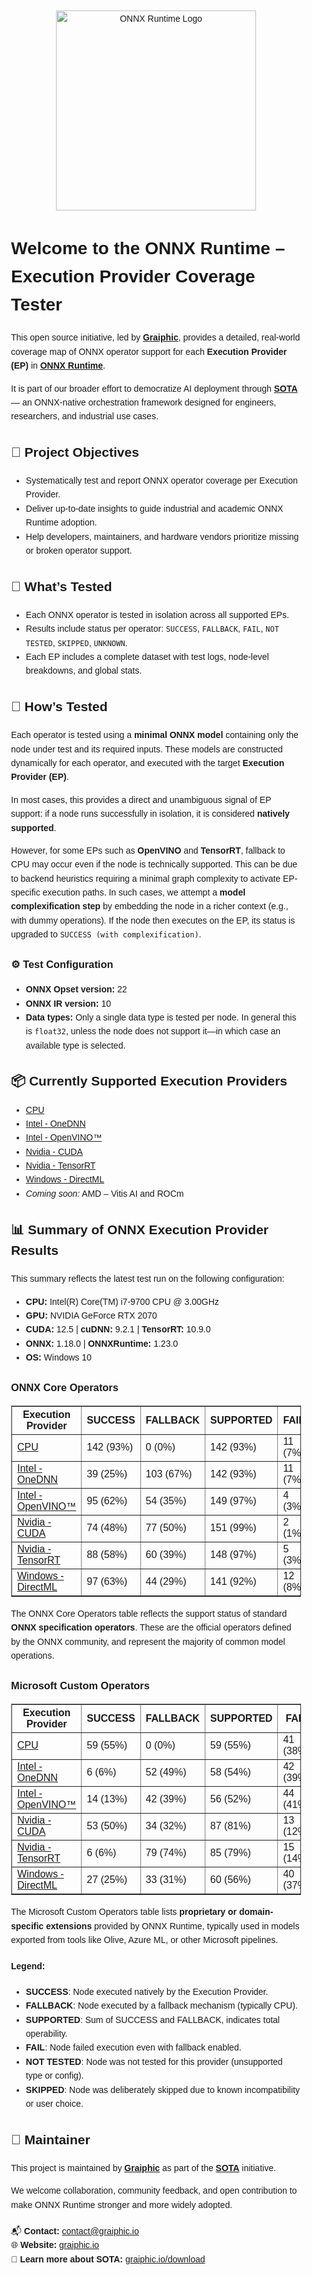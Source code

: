 <div style="font-family:Arial, sans-serif; line-height:1.6; max-width:900px; margin:auto; padding:20px;">

<p align="center">
  <img src="https://github.com/microsoft/onnxruntime/raw/main/docs/images/ONNX_Runtime_logo_dark.png" alt="ONNX Runtime Logo" width="320"/>
</p>

<h1>Welcome to the ONNX Runtime – Execution Provider Coverage Tester</h1>

<p>
  This open source initiative, led by <strong><a href="https://graiphic.io/" target="_blank">Graiphic</a></strong>, provides 
  a detailed, real-world coverage map of ONNX operator support for each <strong>Execution Provider (EP)</strong> in 
  <strong><a href="https://github.com/microsoft/onnxruntime" target="_blank">ONNX Runtime</a></strong>.
</p>

<p>
  It is part of our broader effort to democratize AI deployment through 
  <a href="https://graiphic.io/download/" target="_blank"><strong>SOTA</strong></a> — 
  an ONNX-native orchestration framework designed for engineers, researchers, and industrial use cases.
</p>

<h2>🎯 Project Objectives</h2>
<ul>
  <li>Systematically test and report ONNX operator coverage per Execution Provider.</li>
  <li>Deliver up-to-date insights to guide industrial and academic ONNX Runtime adoption.</li>
  <li>Help developers, maintainers, and hardware vendors prioritize missing or broken operator support.</li>
</ul>

<h2>🧪 What’s Tested</h2>
<ul>
  <li>Each ONNX operator is tested in isolation across all supported EPs.</li>
  <li>Results include status per operator: <code>SUCCESS</code>, <code>FALLBACK</code>, <code>FAIL</code>, <code>NOT TESTED</code>, <code>SKIPPED</code>, <code>UNKNOWN</code>.</li>
  <li>Each EP includes a complete dataset with test logs, node-level breakdowns, and global stats.</li>
</ul>

<h2>📐 How’s Tested</h2>
<p>
  Each operator is tested using a <strong>minimal ONNX model</strong> containing only the node under test and its required inputs.
  These models are constructed dynamically for each operator, and executed with the target <strong>Execution Provider (EP)</strong>.
</p>
<p>
  In most cases, this provides a direct and unambiguous signal of EP support: if a node runs successfully in isolation, it is considered
  <strong>natively supported</strong>.
</p>
<p>
  However, for some EPs such as <strong>OpenVINO</strong> and <strong>TensorRT</strong>, fallback to CPU may occur even if the node is technically supported.
  This can be due to backend heuristics requiring a minimal graph complexity to activate EP-specific execution paths.
  In such cases, we attempt a <strong>model complexification step</strong> by embedding the node in a richer context (e.g., with dummy operations).
  If the node then executes on the EP, its status is upgraded to <code>SUCCESS (with complexification)</code>.
</p>

<h3>⚙️ Test Configuration</h3>
<ul>
  <li><strong>ONNX Opset version:</strong> 22</li>
  <li><strong>ONNX IR version:</strong> 10</li>
  <li><strong>Data types:</strong> Only a single data type is tested per node. In general this is <code>float32</code>,
      unless the node does not support it—in which case an available type is selected.</li>
</ul>

<h2>📦 Currently Supported Execution Providers</h2>
<ul>
<li><a href="./CPU/" target="_blank">CPU</a></li>
<li><a href="./Intel%20-%20OneDNN/" target="_blank">Intel - OneDNN</a></li>
<li><a href="./Intel%20-%20OpenVINO%E2%84%A2/" target="_blank">Intel - OpenVINO™</a></li>
<li><a href="./Nvidia%20-%20CUDA/" target="_blank">Nvidia - CUDA</a></li>
<li><a href="./Nvidia%20-%20TensorRT/" target="_blank">Nvidia - TensorRT</a></li>
<li><a href="./Windows%20-%20DirectML/" target="_blank">Windows - DirectML</a></li>
<li><em>Coming soon:</em> AMD – Vitis AI and ROCm</li>
</ul>

<h2>📊 Summary of ONNX Execution Provider Results</h2>
<p>This summary reflects the latest test run on the following configuration:</p>
<ul>
  <li><strong>CPU:</strong> Intel(R) Core(TM) i7-9700 CPU @ 3.00GHz</li>
  <li><strong>GPU:</strong> NVIDIA GeForce RTX 2070</li>
  <li><strong>CUDA:</strong> 12.5 | <strong>cuDNN:</strong> 9.2.1 | <strong>TensorRT:</strong> 10.9.0</li>
  <li><strong>ONNX:</strong> 1.18.0 | <strong>ONNXRuntime:</strong> 1.23.0</li>
  <li><strong>OS:</strong> Windows 10</li>
</ul>
<h3>ONNX Core Operators</h3>
<table border="1" cellpadding="6" cellspacing="0">
  <thead>
    <tr>
      <th>Execution Provider</th>
      <th>SUCCESS</th>
      <th>FALLBACK</th>
      <th>SUPPORTED</th>
      <th>FAIL</th>
      <th>NOT TESTED</th>
      <th>SKIPPED</th>
    </tr>
  </thead>
  <tbody>
<tr><td><a href="./CPU/" target="_blank">CPU</a></td><td>142 (93%)</td><td>0 (0%)</td><td>142 (93%)</td><td>11 (7%)</td><td>0 (0%)</td><td>0 (0%)</td></tr>
<tr><td><a href="./Intel%20-%20OneDNN/" target="_blank">Intel - OneDNN</a></td><td>39 (25%)</td><td>103 (67%)</td><td>142 (93%)</td><td>11 (7%)</td><td>0 (0%)</td><td>0 (0%)</td></tr>
<tr><td><a href="./Intel%20-%20OpenVINO%E2%84%A2/" target="_blank">Intel - OpenVINO™</a></td><td>95 (62%)</td><td>54 (35%)</td><td>149 (97%)</td><td>4 (3%)</td><td>0 (0%)</td><td>0 (0%)</td></tr>
<tr><td><a href="./Nvidia%20-%20CUDA/" target="_blank">Nvidia - CUDA</a></td><td>74 (48%)</td><td>77 (50%)</td><td>151 (99%)</td><td>2 (1%)</td><td>0 (0%)</td><td>0 (0%)</td></tr>
<tr><td><a href="./Nvidia%20-%20TensorRT/" target="_blank">Nvidia - TensorRT</a></td><td>88 (58%)</td><td>60 (39%)</td><td>148 (97%)</td><td>5 (3%)</td><td>0 (0%)</td><td>0 (0%)</td></tr>
<tr><td><a href="./Windows%20-%20DirectML/" target="_blank">Windows - DirectML</a></td><td>97 (63%)</td><td>44 (29%)</td><td>141 (92%)</td><td>12 (8%)</td><td>0 (0%)</td><td>0 (0%)</td></tr>
</tbody></table>

<p>
  The ONNX Core Operators table reflects the support status of standard <strong>ONNX specification operators</strong>. 
  These are the official operators defined by the ONNX community, and represent the majority of common model operations.
</p>
<h3>Microsoft Custom Operators</h3>
<table border="1" cellpadding="6" cellspacing="0">
  <thead>
    <tr>
      <th>Execution Provider</th>
      <th>SUCCESS</th>
      <th>FALLBACK</th>
      <th>SUPPORTED</th>
      <th>FAIL</th>
      <th>NOT TESTED</th>
      <th>SKIPPED</th>
    </tr>
  </thead>
  <tbody>
<tr><td><a href="./CPU/" target="_blank">CPU</a></td><td>59 (55%)</td><td>0 (0%)</td><td>59 (55%)</td><td>41 (38%)</td><td>7 (7%)</td><td>0 (0%)</td></tr>
<tr><td><a href="./Intel%20-%20OneDNN/" target="_blank">Intel - OneDNN</a></td><td>6 (6%)</td><td>52 (49%)</td><td>58 (54%)</td><td>42 (39%)</td><td>7 (7%)</td><td>0 (0%)</td></tr>
<tr><td><a href="./Intel%20-%20OpenVINO%E2%84%A2/" target="_blank">Intel - OpenVINO™</a></td><td>14 (13%)</td><td>42 (39%)</td><td>56 (52%)</td><td>44 (41%)</td><td>7 (7%)</td><td>0 (0%)</td></tr>
<tr><td><a href="./Nvidia%20-%20CUDA/" target="_blank">Nvidia - CUDA</a></td><td>53 (50%)</td><td>34 (32%)</td><td>87 (81%)</td><td>13 (12%)</td><td>7 (7%)</td><td>0 (0%)</td></tr>
<tr><td><a href="./Nvidia%20-%20TensorRT/" target="_blank">Nvidia - TensorRT</a></td><td>6 (6%)</td><td>79 (74%)</td><td>85 (79%)</td><td>15 (14%)</td><td>7 (7%)</td><td>0 (0%)</td></tr>
<tr><td><a href="./Windows%20-%20DirectML/" target="_blank">Windows - DirectML</a></td><td>27 (25%)</td><td>33 (31%)</td><td>60 (56%)</td><td>40 (37%)</td><td>7 (7%)</td><td>0 (0%)</td></tr>
</tbody></table>

<p>
  The Microsoft Custom Operators table lists <strong>proprietary or domain-specific extensions</strong> provided by ONNX Runtime, 
  typically used in models exported from tools like Olive, Azure ML, or other Microsoft pipelines.
</p>

<h4>Legend:</h4>
<ul>
  <li><strong>SUCCESS</strong>: Node executed natively by the Execution Provider.</li>
  <li><strong>FALLBACK</strong>: Node executed by a fallback mechanism (typically CPU).</li>
  <li><strong>SUPPORTED</strong>: Sum of SUCCESS and FALLBACK, indicates total operability.</li>
  <li><strong>FAIL</strong>: Node failed execution even with fallback enabled.</li>
  <li><strong>NOT TESTED</strong>: Node was not tested for this provider (unsupported type or config).</li>
  <li><strong>SKIPPED</strong>: Node was deliberately skipped due to known incompatibility or user choice.</li>
</ul>

<h2>🤝 Maintainer</h2>
<p>
  This project is maintained by <strong><a href="https://graiphic.io/" target="_blank">Graiphic</a></strong> 
  as part of the <a href="https://graiphic.io/download/" target="_blank"><strong>SOTA</strong></a> initiative.
</p>
<p>
  We welcome collaboration, community feedback, and open contribution to make ONNX Runtime stronger and more widely adopted.
</p>

<p style="margin-top:20px;">
  📬 <strong>Contact:</strong> <a href="mailto:contact@graiphic.io">contact@graiphic.io</a><br>
  🌐 <strong>Website:</strong> <a href="https://graiphic.io/" target="_blank">graiphic.io</a><br>
  🧠 <strong>Learn more about SOTA:</strong> <a href="https://graiphic.io/download/" target="_blank">graiphic.io/download</a>
</p>

</div>